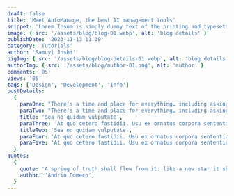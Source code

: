 ```yaml
---
draft: false
title: 'Meet AutoManage, the best AI management tools'
snippet: 'Lorem Ipsum is simply dummy text of the printing and typesetting industry.'
image: { src: '/assets/blog/blog-01.webp', alt: 'blog details' }
publishDate: '2023-11-13 11:39'
category: 'Tutorials'
author: 'Samuyl Joshi'
bigImg: { src: '/assets/blog/blog-details-01.webp', alt: 'blog details' }
authorImg: { src: '/assets/blog/author-01.png', alt: 'author' }
comments: '05'
views: '05'
tags: ['Design', 'Development', 'Info']
postDetails:
  {
    paraOne: "There's a time and place for everything… including asking for reviews. For instance: you should not asking for a review on your checkout page. The sole purpose of this page is to guide your customer to complete their purchase, and this means that the page should be as minimalist and pared-down possible. You don't want to have any unnecessary elements or Call To Actions.",
    paraTwo: "There's a time and place for everything… including asking for reviews. For instance: you should not asking for a review on your checkout page. The sole purpose of this page is to guide your customer to complete their purchase, and this means that the page should be as minimalist and pared-down possible. You don't want to have any unnecessary elements or Call To Actions.",
    title: 'Sea no quidam vulputate',
    paraThree: 'At quo cetero fastidii. Usu ex ornatus corpora sententiae, vocibus deleniti ut nec. Ut enim eripuit eligendi est, in iracundia signiferumque quo. Sed virtute suavitate suscipiantur ea, dolor this can eloquentiam ei pro. Suas adversarium interpretaris eu sit, eum viris impedit ne. Erant appareat corrumpit ei vel.',
    titleTwo: 'Sea no quidam vulputate',
    paraFour: 'At quo cetero fastidii. Usu ex ornatus corpora sententiae, vocibus deleniti ut nec. Ut enim eripuit eligendi est, in iracundia signiferumque quo. Sed virtute suavitate suscipiantur ea, dolor this can eloquentiam ei pro. Suas adversarium interpretaris eu sit, eum viris impedit ne. Erant appareat corrumpit ei vel.',
    paraFive: 'At quo cetero fastidii. Usu ex ornatus corpora sententiae, vocibus deleniti ut nec. Ut enim eripuit eligendi est, in iracundia signiferumque quo. Sed virtute suavitate suscipiantur ea, dolor this can eloquentiam ei pro. Suas adversarium interpretaris eu sit, eum viris impedit ne. Erant appareat corrumpit ei vel.',
  }
quotes:
  {
    quote: 'A spring of truth shall flow from it: like a new star it shall scatter the darkness of ignorance, and cause a light heretofore unknown to shine amongst men.',
    author: 'Andrio Domeco',
  }
---
```

